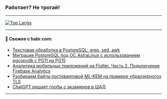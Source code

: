 ### Работает? Не трогай!

---
<!--
#### 🛠️ Technical stack:

![Java](https://img.shields.io/badge/Java-informational?logo=Oracle&style=flat&logoColor=white&color=FF4500)
![Kotlin](https://img.shields.io/badge/Kotlin-informational?logo=Kotlin&style=flat&logoColor=white&color=774D97)
![TS](https://img.shields.io/badge/TypeScript-informational?logo=typeScript&style=flat&logoColor=black&color=017acc)
![Python](https://img.shields.io/badge/Python-informational?logo=Python&style=flat&logoColor=black&color=ffdd54) <br>
![Spring](https://img.shields.io/badge/Spring-informational?logo=Spring&style=flat&logoColor=white&color=6DB33F) 
![SpringBoot](https://img.shields.io/badge/SpringBoot-informational?logo=SpringBoot&style=flat&logoColor=white&color=6DB33F)
![Nest](https://img.shields.io/badge/NestJS-informational?logo=NestJS&style=flat&logoColor=white&color=E0234E) 
![NodeJS](https://img.shields.io/badge/NodeJS-informational?logo=node.js&style=flat&logoColor=white&color=70A760)<br>
![PostgreSQL](https://img.shields.io/badge/PostgreSQL-informational?logo=PostgreSQL&style=flat&logoColor=white&color=DAA520)
![MongoDB](https://img.shields.io/badge/MongoDB-informational?logo=MongoDB&style=flat&logoColor=white&color=870000)
![Apache](https://img.shields.io/badge/Apache-informational?logo=apache&style=flat&logoColor=white&color=f74e28)

___ 
-->

<!--- #### 🛠️ : --->

[![Top Langs](https://github-readme-stats-82jvfl3w3-advtsettinggmailcoms-projects.vercel.app/api/top-langs/?username=zloylis&langs_count=10&hide_title=true&title_color=e6edf3&size_weight=0.5&count_weight=0.5&layout=compact&hide_progress=true&hide_border=true&theme=dracula)](https://github.com/zloylis)

<!---


####  :octocat:&nbsp;&nbsp; Статистика:

![GitHub stats](https://github-readme-stats-u2qms2cxw-advtsettinggmailcoms-projects.vercel.app/api?username=zloylis&show_icons=true&hide_border=true&theme=dracula&title_color=e6edf3&include_all_commits=true&count_private=true&hide_rank=false&hide_title=true&rank_icon=github)
-->
---

#### 💬 Свежее с habr.com:

<!-- BLOG-POST-LIST:START -->
- [Текстовая обработка в PostgreSQL: grep, sed, awk](https://habr.com/ru/companies/otus/articles/881556/?utm_source=habrahabr&utm_medium=rss&utm_campaign=881556)
- [Миграция PostgreSQL под ОС AstraLinux c использованием pgcopydb с PG11 на PG15](https://habr.com/ru/articles/882192/?utm_source=habrahabr&utm_medium=rss&utm_campaign=882192)
- [Аналитика мобильных приложений на Flutter. Часть 2. Подключение Firebase Analytics](https://habr.com/ru/articles/882274/?utm_source=habrahabr&utm_medium=rss&utm_campaign=882274)
- [Разбираем байты постквантовой ML-KEM на примере «браузерного» TLS](https://habr.com/ru/articles/882282/?utm_source=habrahabr&utm_medium=rss&utm_campaign=882282)
- [ChatGPT решает гробы с экзаменов в ШАД](https://habr.com/ru/articles/881858/?utm_source=habrahabr&utm_medium=rss&utm_campaign=881858)
<!-- BLOG-POST-LIST:END -->

---
